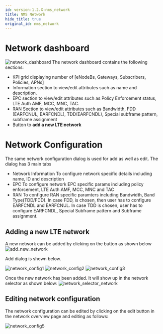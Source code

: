 ```yaml
---
id: version-1.2.X-nms_network
title: NMS Network
hide_title: true
original_id: nms_network
---
```


# Network dashboard
![network_dashboard](../../../../readmes/assets/nms/userguide/network_dashboard.png)
The network dashboard contains the following sections:
* KPI grid displaying number of [eNodeBs, Gateways, Subscribers, Policies, APNs]
* Information section to view/edit attributes such as name and description.
* EPC section to view/edit attributes such as Policy Enforcement status, LTE Auth AMF, MCC, MNC, TAC.
* RAN Section to view/edit attributes such as Bandwidth, FDD (EARFCNUL, EARFCNDL), TDD(EARFCNDL), Special subframe pattern, subframe assignment
* Button to **add a new LTE network**

# Network Configuration
The same network configuration dialog is used for add as well as edit. The dialog has 3 main tabs
* Network Information
    To configure network specific details including name, ID and description
* EPC
    To configure network EPC specific params including policy enforcement, LTE Auth AMF,
    MCC, MNC and TAC
* RAN
    To configure RAN specific paramters including Bandwidth, Band Type(TDD/FDD). In case FDD, is
    chosen, then user has to configure EARFCNDL and EARFCNUL. In case TDD is chosen, user has to
    configure EARFCNDL, Special Subframe pattern and Subframe assignment.

## Adding a new LTE network
A new network can be added by clicking on the button as shown below
![add_new_network](../../../../readmes/assets/nms/userguide/add_new_network.png)

Add dialog is shown below.

![network_config1](../../../../readmes/assets/nms/userguide/network_config1.png)
![network_config2](../../../../readmes/assets/nms/userguide/network_config2.png)
![network_config3](../../../../readmes/assets/nms/userguide/network_config3.png)

Once the new network has been added. It will show up in the network
selector as shown below:
![network_selector_network](../../../../readmes/assets/nms/userguide/network_selector_network.png)

## Editing network configuration
The network configuration can be edited by clicking on the edit button in the network overview page
and editing as follows:

![network_config5](../../../../readmes/assets/nms/userguide/network_config5.png)
